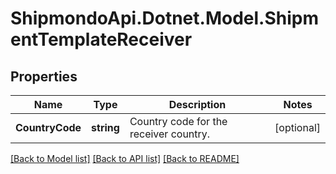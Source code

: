 # ShipmondoApi.Dotnet.Model.ShipmentTemplateReceiver

## Properties

Name | Type | Description | Notes
------------ | ------------- | ------------- | -------------
**CountryCode** | **string** | Country code for the receiver country. | [optional] 

[[Back to Model list]](../README.md#documentation-for-models) [[Back to API list]](../README.md#documentation-for-api-endpoints) [[Back to README]](../README.md)

